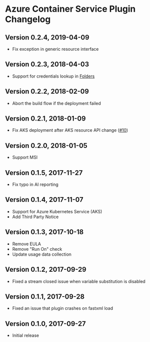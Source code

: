 # Azure Container Service Plugin Changelog

## Version 0.2.4, 2019-04-09
* Fix exception in generic resource interface

## Version 0.2.3, 2018-04-03
* Support for credentials lookup in [Folders](https://plugins.jenkins.io/cloudbees-folder)

## Version 0.2.2, 2018-02-09
* Abort the build flow if the deployment failed

## Version 0.2.1, 2018-01-09
* Fix AKS deployment after AKS resource API change ([#10](https://github.com/jenkinsci/azure-acs-plugin/issues/10))

## Version 0.2.0, 2018-01-05
* Support MSI

## Version 0.1.5, 2017-11-27
* Fix typo in AI reporting

## Version 0.1.4, 2017-11-07
* Support for Azure Kubernetes Service (AKS)
* Add Third Party Notice

## Version 0.1.3, 2017-10-18
* Remove EULA
* Remove "Run On" check
* Update usage data collection

## Version 0.1.2, 2017-09-29
* Fixed a stream closed issue when variable substitution is disabled

## Version 0.1.1, 2017-09-28
* Fixed an issue that plugin crashes on fastxml load

## Version 0.1.0, 2017-09-27
* Initial release
